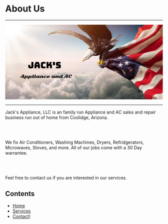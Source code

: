 <h1>About Us</h1>
<hr />
<img src="./_assets/logo.png", alt="Jack's Appliance, LLC"></img>
<hr />
<p>Jack's Appliance, LLC is an family run Appliance and AC sales and repair business run out of home from Coolidge, Arizona.<p><br /><br />
<p>We fix Air Conditioners, Washing Machines, Dryers, Refridgerators, Microwaves, Stoves, and more. All of our jobs come with a 30 Day warrantee.<p><br /><br />
<p>Feel free to contact us if you are interested in our services.<p>

<h2>Contents</h2>
<ul>
<li><a href="./index">Home</a></li>
<li><A href=""./services">Services</a></li>
<li><a href="./contact">Contact</a>)</li>
</ul>